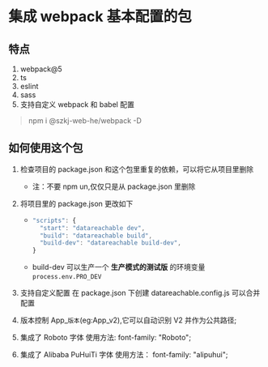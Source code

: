 # 集成 webpack 基本配置的包

## 特点

1. webpack@5
2. ts
3. eslint
4. sass
5. 支持自定义 webpack 和 babel 配置

> npm i @szkj-web-he/webpack -D

## 如何使用这个包

1. 检查项目的 package.json 和这个包里重复的依赖，可以将它从项目里删除

    - 注：不要 npm un,仅仅只是从 package.json 里删除

2. 将项目里的 package.json 更改如下

    - ```javascript
      "scripts": {
      	"start": "datareachable dev",
      	"build": "datareachable build",
      	"build-dev": "datareachable build-dev",
      }
      ```
    - build-dev 可以生产一个 **生产模式的测试版** 的环境变量 `process.env.PRO_DEV`

3. 支持自定义配置 在 package.json 下创建 datareachable.config.js 可以合并配置

4. 版本控制 App\_`版本`(eg:App_v2),它可以自动识别 V2 并作为公共路径;

5. 集成了 Roboto 字体
   使用方法: font-family: "Roboto";

6. 集成了 Alibaba PuHuiTi 字体
   使用方法： font-family: "alipuhui";
